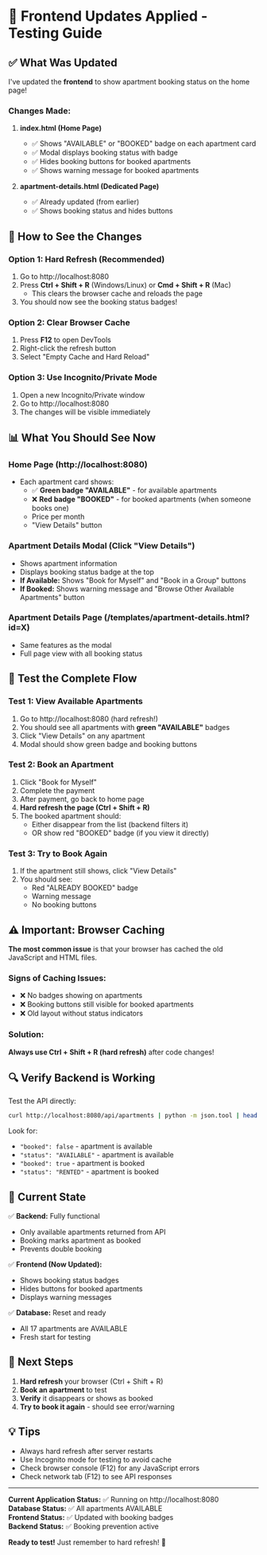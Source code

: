# 🎯 Frontend Updates Applied - Testing Guide

## ✅ What Was Updated

I've updated the **frontend** to show apartment booking status on the home page!

### Changes Made:

1. **index.html (Home Page)**
   - ✅ Shows "AVAILABLE" or "BOOKED" badge on each apartment card
   - ✅ Modal displays booking status with badge
   - ✅ Hides booking buttons for booked apartments
   - ✅ Shows warning message for booked apartments

2. **apartment-details.html (Dedicated Page)**
   - ✅ Already updated (from earlier)
   - ✅ Shows booking status and hides buttons

## 🔄 How to See the Changes

### Option 1: Hard Refresh (Recommended)
1. Go to http://localhost:8080
2. Press **Ctrl + Shift + R** (Windows/Linux) or **Cmd + Shift + R** (Mac)
   - This clears the browser cache and reloads the page
3. You should now see the booking status badges!

### Option 2: Clear Browser Cache
1. Press **F12** to open DevTools
2. Right-click the refresh button
3. Select "Empty Cache and Hard Reload"

### Option 3: Use Incognito/Private Mode
1. Open a new Incognito/Private window
2. Go to http://localhost:8080
3. The changes will be visible immediately

## 📊 What You Should See Now

### Home Page (http://localhost:8080)
- Each apartment card shows:
  - ✅ **Green badge "AVAILABLE"** - for available apartments
  - ❌ **Red badge "BOOKED"** - for booked apartments (when someone books one)
  - Price per month
  - "View Details" button

### Apartment Details Modal (Click "View Details")
- Shows apartment information
- Displays booking status badge at the top
- **If Available:** Shows "Book for Myself" and "Book in a Group" buttons
- **If Booked:** Shows warning message and "Browse Other Available Apartments" button

### Apartment Details Page (/templates/apartment-details.html?id=X)
- Same features as the modal
- Full page view with all booking status

## 🧪 Test the Complete Flow

### Test 1: View Available Apartments
1. Go to http://localhost:8080 (hard refresh!)
2. You should see all apartments with **green "AVAILABLE"** badges
3. Click "View Details" on any apartment
4. Modal should show green badge and booking buttons

### Test 2: Book an Apartment
1. Click "Book for Myself"
2. Complete the payment
3. After payment, go back to home page
4. **Hard refresh the page (Ctrl + Shift + R)**
5. The booked apartment should:
   - Either disappear from the list (backend filters it)
   - OR show red "BOOKED" badge (if you view it directly)

### Test 3: Try to Book Again
1. If the apartment still shows, click "View Details"
2. You should see:
   - Red "ALREADY BOOKED" badge
   - Warning message
   - No booking buttons

## ⚠️ Important: Browser Caching

**The most common issue** is that your browser has cached the old JavaScript and HTML files.

### Signs of Caching Issues:
- ❌ No badges showing on apartments
- ❌ Booking buttons still visible for booked apartments
- ❌ Old layout without status indicators

### Solution:
**Always use Ctrl + Shift + R (hard refresh)** after code changes!

## 🔍 Verify Backend is Working

Test the API directly:
```bash
curl http://localhost:8080/api/apartments | python -m json.tool | head -50
```

Look for:
- `"booked": false` - apartment is available
- `"status": "AVAILABLE"` - apartment is available
- `"booked": true` - apartment is booked
- `"status": "RENTED"` - apartment is booked

## 📝 Current State

✅ **Backend:** Fully functional
- Only available apartments returned from API
- Booking marks apartment as booked
- Prevents double booking

✅ **Frontend (Now Updated):**
- Shows booking status badges
- Hides buttons for booked apartments
- Displays warning messages

✅ **Database:** Reset and ready
- All 17 apartments are AVAILABLE
- Fresh start for testing

## 🚀 Next Steps

1. **Hard refresh** your browser (Ctrl + Shift + R)
2. **Book an apartment** to test
3. **Verify** it disappears or shows as booked
4. **Try to book it again** - should see error/warning

## 💡 Tips

- Always hard refresh after server restarts
- Use Incognito mode for testing to avoid cache
- Check browser console (F12) for any JavaScript errors
- Check network tab (F12) to see API responses

---

**Current Application Status:** ✅ Running on http://localhost:8080  
**Database Status:** ✅ All apartments AVAILABLE  
**Frontend Status:** ✅ Updated with booking badges  
**Backend Status:** ✅ Booking prevention active

**Ready to test!** Just remember to hard refresh! 🎉
